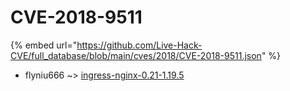 # CVE-2018-9511
{% embed url="https://github.com/Live-Hack-CVE/full_database/blob/main/cves/2018/CVE-2018-9511.json" %}

* flyniu666 ~> [ingress-nginx-0.21-1.19.5](https://www.alice-snow.ru/2018/database/cve-2018-9511/ingress-nginx-0.21-1.19.5-flyniu666)